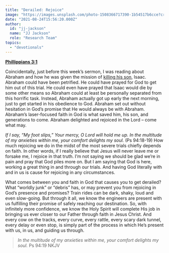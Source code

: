 ```yaml
---
title: "Derailed: Rejoice"
image: "https://images.unsplash.com/photo-1508366717390-1b54517b6cce?crop=entropy&cs=srgb&fm=jpg&ixid=Mnw5NjYxfDB8MXxzZWFyY2h8MTB8fFRydXRofGVufDB8fHx8MTYxODIzNjM3Mw&ixlib=rb-1.2.1&q=85"
date: "2021-08-24T15:56:20.000Z"
author:
  id: "jj-jackson"
  name: "JJ Jackson"
  role: "Research Team"
topics:
  - "devotionals"
---
```

[**Phillippians 3:1**][1]

Coincidentally, just before this week’s sermon, I was reading about Abraham and how he was given the mission of [killing his son][2], Isaac. Abraham could have been petrified. He could have prayed for God to get him out of this trial. He could even have prayed that Isaac would die by some other means so Abraham could at least be personally separated from this horrific task. Instead, Abraham actually got up early the next morning, just to get started in his obedience to God. Abraham set out without hesitation in God’s promise that He would always be with Abraham. Abraham’s laser-focused faith in God is what saved him, his son, and generations to come. Abraham delighted and rejoiced in the Lord – come what may.

_If I say, “My foot slips,” Your mercy, O Lord will hold me up. In the multitude of my anxieties within me, your comfort delights my soul._ (Ps 94:18-19) How much rejoicing we do in the midst of the most severe trials chiefly depends on faith. In other words, if I really believe that Jesus will never leave me or forsake me, I rejoice in that truth.  I’m not saying we should be glad we’re in pain and pray that God piles more on. But I am saying that God is here, working a great thing in and through our trials. And having God literally with and in us is cause for rejoicing in any circumstances.

What comes between you and faith in God that causes you to get derailed? What “worldly junk” or “debris” has, or may prevent you from rejoicing in God’s presence and promises? Train rides can be dark, shaky, loud and even slow-going. But through it all, we know the engineers are present with us fulfilling their promise of safely reaching our destination. So, with infinitely more confidence, we know the Holy Spirit will complete His job in bringing us ever closer to our Father through faith in Jesus Christ. And every cow on the tracks, every curve, every rattle, every scary dark tunnel, every delay or even stop, is simply part of the process in which He’s present with us, in us, and guiding us through.

> _In the multitude of my anxieties within me, your comfort delights my soul._ Ps 94:19 NKJV

[1]: https://www.biblegateway.com/passage/?search=Philippians+3%3A1&version=NLT
[2]: https://www.biblegateway.com/passage/?search=Genesis+22%3A1-18&version=NLT
